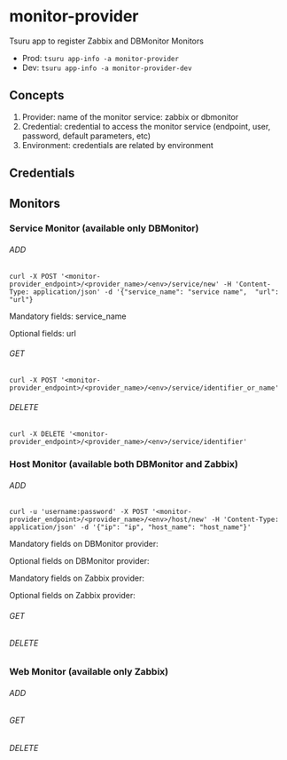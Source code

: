 # monitor-provider
Tsuru app to register Zabbix and DBMonitor Monitors
- Prod: `tsuru app-info -a monitor-provider`
- Dev: `tsuru app-info -a monitor-provider-dev`

## Concepts
1. Provider: name of the monitor service: zabbix or dbmonitor
2. Credential: credential to access the monitor service (endpoint, user, password, default parameters, etc)
2. Environment: credentials are related by environment

## Credentials

## Monitors

### Service Monitor (available only DBMonitor)

###### ADD
```
curl -X POST '<monitor-provider_endpoint>/<provider_name>/<env>/service/new' -H 'Content-Type: application/json' -d '{"service_name": "service name",  "url": "url"}
```
Mandatory fields: service_name

Optional fields: url

###### GET
```
curl -X POST '<monitor-provider_endpoint>/<provider_name>/<env>/service/identifier_or_name'
```

###### DELETE
```
curl -X DELETE '<monitor-provider_endpoint>/<provider_name>/<env>/service/identifier'
```

### Host Monitor (available both DBMonitor and Zabbix)
###### ADD

```
curl -u 'username:password' -X POST '<monitor-provider_endpoint>/<provider_name>/<env>/host/new' -H 'Content-Type: application/json' -d '{"ip": "ip", "host_name": "host_name"}'
```
Mandatory fields on DBMonitor provider:

Optional fields on DBMonitor provider:

Mandatory fields on Zabbix provider:

Optional fields on Zabbix provider:


###### GET
###### DELETE

### Web Monitor (available only Zabbix)
###### ADD
###### GET
###### DELETE
